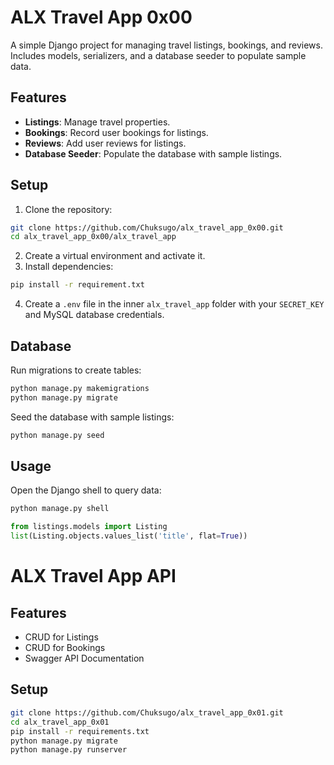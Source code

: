 # ALX Travel App 0x00

A simple Django project for managing travel listings, bookings, and reviews. Includes models, serializers, and a database seeder to populate sample data.

## Features

* **Listings**: Manage travel properties.
* **Bookings**: Record user bookings for listings.
* **Reviews**: Add user reviews for listings.
* **Database Seeder**: Populate the database with sample listings.

## Setup

1. Clone the repository:

```bash
git clone https://github.com/Chuksugo/alx_travel_app_0x00.git
cd alx_travel_app_0x00/alx_travel_app
```

2. Create a virtual environment and activate it.
3. Install dependencies:

```bash
pip install -r requirement.txt
```

4. Create a `.env` file in the inner `alx_travel_app` folder with your `SECRET_KEY` and MySQL database credentials.

## Database

Run migrations to create tables:

```bash
python manage.py makemigrations
python manage.py migrate
```

Seed the database with sample listings:

```bash
python manage.py seed
```

## Usage

Open the Django shell to query data:

```bash
python manage.py shell
```

```python
from listings.models import Listing
list(Listing.objects.values_list('title', flat=True))
```
# ALX Travel App API

## Features
- CRUD for Listings
- CRUD for Bookings
- Swagger API Documentation

## Setup
```bash
git clone https://github.com/Chuksugo/alx_travel_app_0x01.git
cd alx_travel_app_0x01
pip install -r requirements.txt
python manage.py migrate
python manage.py runserver
